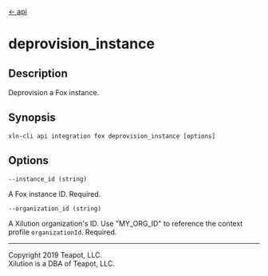 [<- api](../../../api/index.md)

# deprovision_instance

## Description

Deprovision a Fox instance.

## Synopsis

```
xln-cli api integration fox deprovision_instance [options]
```

## Options

`--instance_id (string)`

A Fox instance ID. Required.

`--organization_id (string)`

A Xilution organization's ID. Use "MY_ORG_ID" to reference the context profile `organizationId`. Required.

---
Copyright 2019 Teapot, LLC.  
Xilution is a DBA of Teapot, LLC.
